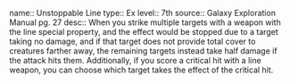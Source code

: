 name:: Unstoppable Line 
type:: Ex
level:: 7th 
source:: Galaxy Exploration Manual pg. 27
desc:: When you strike multiple targets with a weapon with the line special property, and the effect would be stopped due to a target taking no damage, and if that target does not provide total cover to creatures farther away, the remaining targets instead take half damage if the attack hits them. Additionally, if you score a critical hit with a line weapon, you can choose which target takes the effect of the critical hit.

